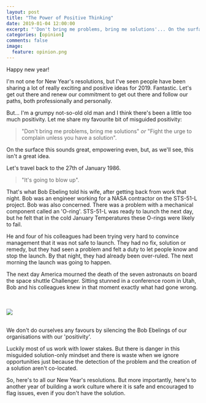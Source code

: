```yaml
---
layout: post
title: "The Power of Positive Thinking"
date: 2019-01-04 12:00:00
excerpt: "'Don't bring me problems, bring me solutions'... On the surface this sounds great, empowering even, but, as we'll see, this isn't a great idea."
categories: [opinion]
comments: false
image:
  feature: opinion.png
---
```



Happy new year!

I'm not one for New Year's resolutions, but I've seen people have been sharing a lot of really exciting and positive ideas for 2019. Fantastic. Let's get out there and renew our commitment to get out there and follow our paths, both professionally and personally. 

But... I'm a grumpy not-so-old old man and I think there's been a little too much positivity.
Let me share my favourite bit of misguided positivity:

> "Don't bring me problems, bring me solutions" *or* "Fight the urge to complain unless you have a solution".

On the surface this sounds great, empowering even, but, as we'll see, this isn't a great idea.

Let's travel back to the 27th of January 1986.

> "It's going to blow up".

That's what Bob Ebeling told his wife, after getting back from work that night. Bob was an engineer working for a NASA contractor on the STS-51-L project. Bob was also concerned. There was a problem with a mechanical component called an 'O-ring'. STS-51-L was ready to launch the next day, but he felt that in the cold January
Temperatures these O-rings were likely to fail.

He and four of his colleagues had been trying very hard to convince management that it was not safe to launch. They had no fix, solution or remedy, but they had seen a problem and felt a duty to let people know and stop the launch. By that night, they had already been over-ruled. The next morning the launch was going to happen.

The next day America mourned the death of the seven astronauts on board the space shuttle Challenger. Sitting stunned in a conference room in Utah, Bob and his colleagues knew in that moment exactly what had gone wrong.

<br/><br/><img src="{{ '/img/positivethinking.jpg' | prepend: site.baseurl }}"><br/><br/>

We don't do ourselves any favours by silencing the Bob Ebelings of our organisations with our 'positivity'.

Luckily most of us work with lower stakes. But there is danger in this misguided solution-only mindset and there is waste when we ignore opportunities just because the detection of the problem and the creation of a solution aren't co-located.

So, here's to all our New Year's resolutions. But more importantly, here's to another year of building a work culture where it is safe and encouraged to flag issues, even if you don't have the solution.